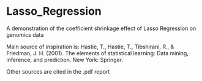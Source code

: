 # Lasso_Regression
A demonstration of the coefficient shrinkage effect of Lasso Regression on genomics data

Main source of inspiration is: Hastie, T., Hastie, T., Tibshirani, R., & Friedman, J. H. (2001). The elements of statistical learning: Data mining, inference, and prediction. New York: Springer.

Other sources are cited in the .pdf report
